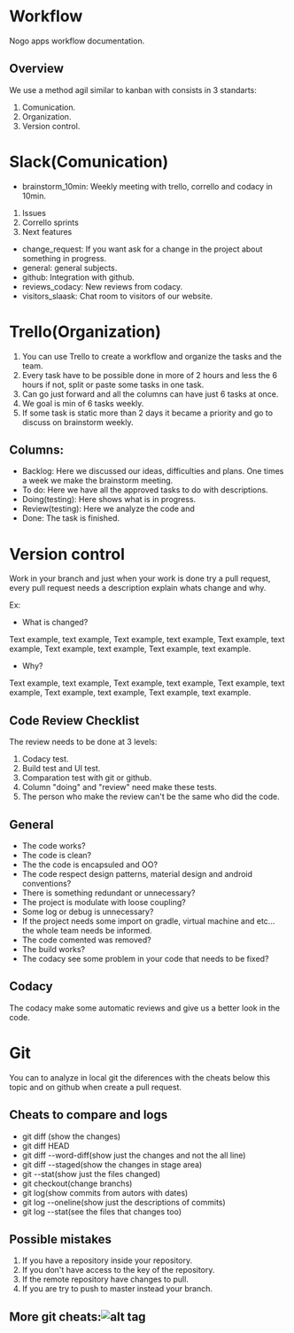 # Workflow

Nogo apps workflow documentation.

## Overview

We use a method agil similar to kanban with consists in 3 standarts:

1. Comunication.
2. Organization.
3. Version control.

# Slack(Comunication)

- brainstorm_10min: Weekly meeting with trello, corrello and codacy in 10min.

1. Issues
2. Corrello sprints
3. Next features

- change_request: If you want ask for  a change in the project about something in progress.
- general: general subjects.
- github: Integration with github.
- reviews_codacy: New reviews from codacy.
- visitors_slaask: Chat room to visitors of our website.

# Trello(Organization)

1. You can use Trello to create a workflow and organize the tasks and the team. 
2. Every task have to be possible done in more of 2 hours and less the 6 hours if not, split or paste some tasks in one task.
3. Can go just forward and all the columns can have just 6 tasks at once.
4. We goal is min of 6 tasks weekly.
5. If some task is static more than 2 days it became a priority and go to discuss on brainstorm weekly.

## Columns:

- Backlog: Here we discussed our ideas, difficulties and plans. One times a week we make the brainstorm meeting.
- To do: Here we have all the approved tasks to do with descriptions.
- Doing(testing): Here shows what is in progress.
- Review(testing): Here we analyze the code and 
- Done: The task is finished.

# Version control

Work in your branch and just when your work is done try a pull request, every pull request needs a description explain whats change and why.

Ex: 

- What is changed?

Text example, text example, Text example, text example, Text example, text example, Text example, text example, Text example, text example.

- Why?

Text example, text example, Text example, text example, Text example, text example, Text example, text example, Text example, text example.

## Code Review Checklist

The review needs to be done at 3 levels:

1. Codacy test.
2. Build test and UI test.
3. Comparation test with git or github.
4. Column "doing" and "review" need make these tests.
5. The person who make the review can't be the same who did the code.

## General

- The code works?
- The code is clean?
- The the code is encapsuled and OO?
- The code respect design patterns, material design and android conventions?
- There is something redundant or unnecessary?
- The project is modulate with loose coupling?
- Some log or debug is unnecessary?
- If the project needs some import on gradle, virtual machine and etc... the whole team needs be informed.
- The code comented was removed?
- The build works?
- The codacy see some problem in your code that needs to be fixed?

## Codacy

The codacy make some automatic reviews and give us a better look in the code.

# Git

You can to analyze in local git the diferences with the cheats below this topic and on github when create a pull request.

## Cheats to compare and logs

- git diff (show the changes)
- git diff HEAD
- git diff --word-diff(show just the changes and not the all line)
- git diff --staged(show the changes in stage area)
- git --stat(show just the files changed)
- git checkout(change branchs)
- git log(show commits from autors with dates)
- git log --oneline(show just the descriptions of commits)
- git log --stat(see the files that changes too)

## Possible mistakes

1. If you have a repository inside your repository.
2. If you don't have access to the key of the repository.
3. If the remote repository have changes to pull.
4. If you are try to push to master instead your branch.

## More git cheats:![alt tag](http://i.imgur.com/Ia1S7R8.png)


